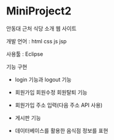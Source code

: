 # MiniProject2
안동대 근처 식당 소개 웹 사이트 

개발 언어 : html css js jsp 

사용툴 : Eclipse

기능 구현

- login 기능과 logout 기능

- 회원가입 회원수정 회원탈퇴 기능

- 회원가입 주소 입력(다음 주소 API 사용)

- 게시판 기능

- 데이터베이스를 활용한 음식점 정보를 표현





